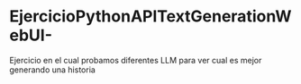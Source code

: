 # EjercicioPythonAPITextGenerationWebUI-
Ejercicio en el cual probamos diferentes LLM para ver cual es mejor generando una historia
